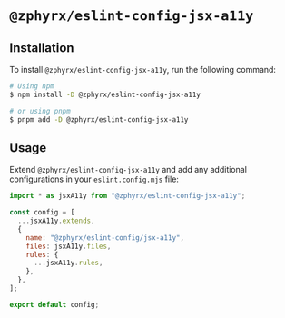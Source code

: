 # `@zphyrx/eslint-config-jsx-a11y`

## Installation

To install `@zphyrx/eslint-config-jsx-a11y`, run the following command:

```sh
# Using npm
$ npm install -D @zphyrx/eslint-config-jsx-a11y

# or using pnpm
$ pnpm add -D @zphyrx/eslint-config-jsx-a11y
```

## Usage

Extend `@zphyrx/eslint-config-jsx-a11y` and add any additional configurations in your `eslint.config.mjs` file:

```mjs
import * as jsxA11y from "@zphyrx/eslint-config-jsx-a11y";

const config = [
  ...jsxA11y.extends,
  {
    name: "@zphyrx/eslint-config/jsx-a11y",
    files: jsxA11y.files,
    rules: {
      ...jsxA11y.rules,
    },
  },
];

export default config;
```
